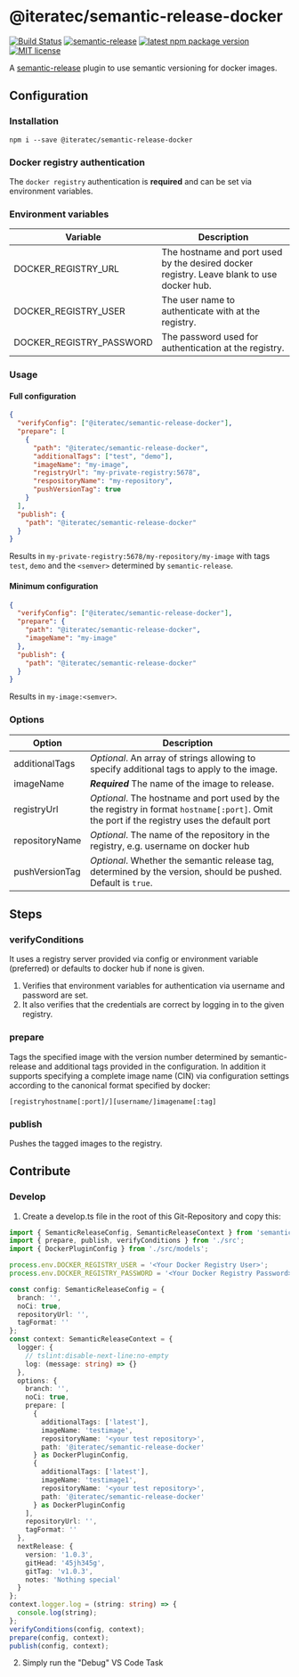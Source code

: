 # @iteratec/semantic-release-docker

[![Build Status](https://dev.azure.com/iteratec/semantic-release-docker/_apis/build/status/iteratec.semantic-release-docker?branchName=master)](https://dev.azure.com/iteratec/semantic-release-docker/_build/latest?definitionId=2&branchName=master)
[![semantic-release](https://img.shields.io/badge/%20%20%F0%9F%93%A6%F0%9F%9A%80-semantic--release-e10079.svg)](https://github.com/semantic-release/semantic-release)
[![latest npm package version](https://img.shields.io/npm/v/@iteratec/semantic-release-docker/latest.svg)](https://www.npmjs.com/package/@iteratec/semantic-release-docker)
[![MIT license](https://img.shields.io/npm/l/@iteratec/semantic-release-docker.svg)](https://www.npmjs.com/package/@iteratec/semantic-release-docker)

A [semantic-release](https://github.com/semantic-release/semantic-release) plugin to use semantic versioning for docker images.

## Configuration

### Installation

`npm i --save @iteratec/semantic-release-docker`

### Docker registry authentication

The `docker registry` authentication is **required** and can be set via environment variables.

### Environment variables

| Variable                 | Description                                                                               |
| ------------------------ | ----------------------------------------------------------------------------------------- |
| DOCKER_REGISTRY_URL      | The hostname and port used by the desired docker registry. Leave blank to use docker hub. |
| DOCKER_REGISTRY_USER     | The user name to authenticate with at the registry.                                       |
| DOCKER_REGISTRY_PASSWORD | The password used for authentication at the registry.                                     |

### Usage

#### Full configuration

```json
{
  "verifyConfig": ["@iteratec/semantic-release-docker"],
  "prepare": [
    {
      "path": "@iteratec/semantic-release-docker",
      "additionalTags": ["test", "demo"],
      "imageName": "my-image",
      "registryUrl": "my-private-registry:5678",
      "respositoryName": "my-repository",
      "pushVersionTag": true
    }
  ],
  "publish": {
    "path": "@iteratec/semantic-release-docker"
  }
}
```

Results in `my-private-registry:5678/my-repository/my-image` with tags `test`, `demo` and the `<semver>` determined by `semantic-release`.

#### Minimum configuration

```json
{
  "verifyConfig": ["@iteratec/semantic-release-docker"],
  "prepare": {
    "path": "@iteratec/semantic-release-docker",
    "imageName": "my-image"
  },
  "publish": {
    "path": "@iteratec/semantic-release-docker"
  }
}
```

Results in `my-image:<semver>`.

### Options

| Option         | Description                                                                                                                                 |
| -------------- | ------------------------------------------------------------------------------------------------------------------------------------------- |
| additionalTags | _Optional_. An array of strings allowing to specify additional tags to apply to the image.                                                  |
| imageName      | **_Required_** The name of the image to release.                                                                                            |
| registryUrl    | _Optional_. The hostname and port used by the the registry in format `hostname[:port]`. Omit the port if the registry uses the default port |
| repositoryName | _Optional_. The name of the repository in the registry, e.g. username on docker hub                                                         |
| pushVersionTag | _Optional_. Whether the semantic release tag, determined by the version, should be pushed. Default is `true`.                               |

## Steps

### verifyConditions

It uses a registry server provided via config or environment variable (preferred) or defaults to docker hub if none is given.

1. Verifies that environment variables for authentication via username and password are set.
2. It also verifies that the credentials are correct by logging in to the given registry.

### prepare

Tags the specified image with the version number determined by semantic-release and additional tags provided in the configuration.
In addition it supports specifying a complete image name (CIN) via configuration settings according to the canonical format specified by docker:

`[registryhostname[:port]/][username/]imagename[:tag]`

### publish

Pushes the tagged images to the registry.

## Contribute

### Develop

1. Create a develop.ts file in the root of this Git-Repository and copy this:

```typescript
import { SemanticReleaseConfig, SemanticReleaseContext } from 'semantic-release';
import { prepare, publish, verifyConditions } from './src';
import { DockerPluginConfig } from './src/models';

process.env.DOCKER_REGISTRY_USER = '<Your Docker Registry User>';
process.env.DOCKER_REGISTRY_PASSWORD = '<Your Docker Registry Password>';

const config: SemanticReleaseConfig = {
  branch: '',
  noCi: true,
  repositoryUrl: '',
  tagFormat: ''
};
const context: SemanticReleaseContext = {
  logger: {
    // tslint:disable-next-line:no-empty
    log: (message: string) => {}
  },
  options: {
    branch: '',
    noCi: true,
    prepare: [
      {
        additionalTags: ['latest'],
        imageName: 'testimage',
        repositoryName: '<your test repository>',
        path: '@iteratec/semantic-release-docker'
      } as DockerPluginConfig,
      {
        additionalTags: ['latest'],
        imageName: 'testimage1',
        repositoryName: '<your test repository>',
        path: '@iteratec/semantic-release-docker'
      } as DockerPluginConfig
    ],
    repositoryUrl: '',
    tagFormat: ''
  },
  nextRelease: {
    version: '1.0.3',
    gitHead: '45jh345g',
    gitTag: 'v1.0.3',
    notes: 'Nothing special'
  }
};
context.logger.log = (string: string) => {
  console.log(string);
};
verifyConditions(config, context);
prepare(config, context);
publish(config, context);
```

2.  Simply run the "Debug" VS Code Task
